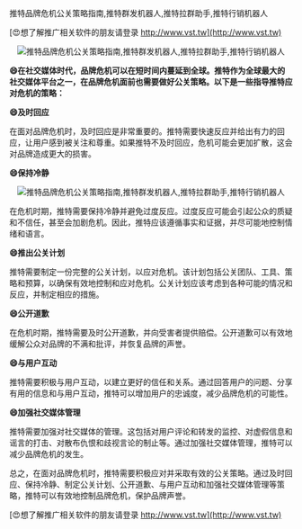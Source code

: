 推特品牌危机公关策略指南,推特群发机器人,推特拉群助手,推特行销机器人

[😍想了解推广相关软件的朋友请登录 http://www.vst.tw](http://www.vst.tw)

 <center><img src="https://vst.tw/MP4/tuiguang/png/7.png" alt="推特品牌危机公关策略指南,推特群发机器人,推特拉群助手,推特行销机器人"></center>

**😄在社交媒体时代，品牌危机可以在短时间内蔓延到全球。推特作为全球最大的社交媒体平台之一，在品牌危机面前也需要做好公关策略。以下是一些指导推特应对危机的策略：**

**😄及时回应**

在面对品牌危机时，及时回应是非常重要的。推特需要快速反应并给出有力的回应，让用户感到被关注和尊重。如果推特不及时回应，危机可能会更加扩散，这会对品牌造成更大的损害。

**😄保持冷静**

 <center><img src="https://vst.tw/MP4/tuiguang/png/0.png" alt="推特品牌危机公关策略指南,推特群发机器人,推特拉群助手,推特行销机器人"></center>

在危机时期，推特需要保持冷静并避免过度反应。过度反应可能会引起公众的质疑和不信任，甚至会加剧危机。因此，推特应该遵循事实和证据，并尽可能地控制情绪和语言。

**😄推出公关计划**

推特需要制定一份完整的公关计划，以应对危机。该计划包括公关团队、工具、策略和预算，以确保有效地控制和应对危机。公关计划应该考虑到各种可能的情况和反应，并制定相应的措施。

**😄公开道歉**

在危机时期，推特需要及时公开道歉，并向受害者提供赔偿。公开道歉可以有效地缓解公众对品牌的不满和批评，并恢复品牌的声誉。

**😄与用户互动**

推特需要积极与用户互动，以建立更好的信任和关系。通过回答用户的问题、分享有用的信息和与用户互动，推特可以增加用户的忠诚度，减少品牌危机的可能性。

**😄加强社交媒体管理**

推特需要加强对社交媒体的管理。这包括对用户评论和转发的监控、对虚假信息和谣言的打击、对散布仇恨和歧视言论的制止等。通过加强社交媒体管理，推特可以减少品牌危机的发生。

总之，在面对品牌危机时，推特需要积极应对并采取有效的公关策略。通过及时回应、保持冷静、制定公关计划、公开道歉、与用户互动和加强社交媒体管理等策略，推特可以有效地控制品牌危机，保护品牌声誉。

[😍想了解推广相关软件的朋友请登录 http://www.vst.tw](http://www.vst.tw)



